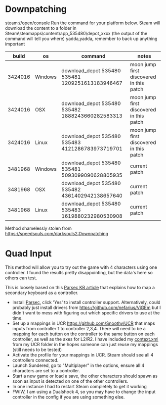 Downpatching
=============
steam://open/console
Run the command for your platform below.
Steam will download the content to a folder in Steam\steamapps\content\app_535480\depot_xxxx (the output of the command will tell you where)
yadda,yadda, remember to back up anything important

| build   | os      | command                                          | notes         |
| ---     | --      | -----                                            | ---           |
| 3424016 | Windows | download_depot 535480 535481 1209251613183946467 | moon jump first discovered in this patch     |
| 3424016 | OSX     | download_depot 535480 535482 1888243660282583313 | moon jump first discovered in this patch     |
| 3424016 | Linux   | download_depot 535480 535483 4121286783973719701 | moon jump first discovered in this patch     |
| 3481968 | Windows | download_depot 535480 535481 5093099090628805935 | current patch |
| 3481968 | OSX     | download_depot 535480 535482 4361402942138657640 | current patch |
| 3481968 | Linux   | download_depot 535480 535483 1619880232980530908 | current patch |

Method shamelessly stolen from https://speedsouls.com/darksouls2:Downpatching

Quad Input
==========
This method will allow you to try out the game with 4 characters using one controller. I found the results pretty disappointing, but the data's here so others can test.

This is loosely based on this [Parsec KB article](https://support.parsecgaming.com/hc/en-us/articles/360012652092-Playing-Games-With-Two-Keyboards-Emulating-A-Controller-With-A-Keyboard) that explains how to map a secondary keyboard as a controller.

- Install [Parsec](https://parsecgaming.com/), click 'Yes' to install controller support. Alternatively, could probably just install drivers from https://github.com/nefarius/ViGEm but I didn't want to mess with figuring out which specific drivers to use at the time.
- Set up a mappings in UCR https://github.com/Snoothy/UCR that maps inputs from controller 1 to controller 2,3,4. There will need to be a mapping for each button on the controller to the same button on each controller, as well as the axes for L2/R2. I have included my [context.xml](./context.xml) from my UCR folder in the hopes someone can just reuse my mappings (still needs to be tested)
- Activate the profile for your mappings in UCR. Steam should see all 4 controllers connected.
- Launch Sundered, go to "Multiplayer" in the options, ensure all 4 characters are set to a controller.
- Start a new game or load a save, the other characters should spawn as soon as input is detected on one of the other controllers.
- In one instance I had to restart Steam completely to get it working
- FWIW, I am using a Dualshock 4, so you may have to change the input controller in the config if you are using something else.
